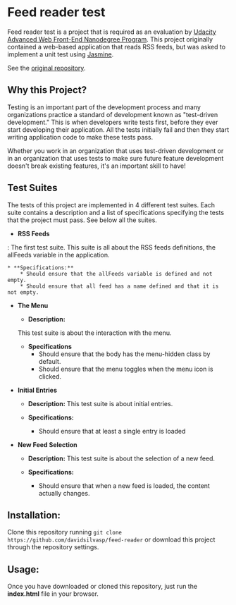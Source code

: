 # Feed reader test

Feed reader test is a project that is required as an evaluation by [Udacity Advanced Web Front-End Nanodegree Program](https://www.udacity.com/course/front-end-web-developer-nanodegree--nd001). This project originally contained a web-based application that reads RSS feeds, but was asked to implement a unit test using [Jasmine](https://jasmine.github.io/).

See the [original repository](https://github.com/udacity/frontend-nanodegree-feedreader).

## Why this Project?
Testing is an important part of the development process and many organizations practice a standard of development known as "test-driven development." This is when developers write tests first, before they ever start developing their application. All the tests initially fail and then they start writing application code to make these tests pass.

Whether you work in an organization that uses test-driven development or in an organization that uses tests to make sure future feature development doesn't break existing features, it's an important skill to have!

## Test Suites

The tests of this project are implemented in 4 different test suites. Each suite contains a description and a list of specifications specifying the tests that the project must pass. See below all the suites.

* **RSS Feeds**

: The first test suite. This suite is all about the RSS feeds definitions, the allFeeds variable in the application.

    * **Specifications:**
        * Should ensure that the allFeeds variable is defined and not empty.
        * Should ensure that all feed has a name defined and that it is not empty.


* **The Menu**

    * **Description:**
    
    This test suite is about the interaction with the menu.

    * **Specifications**
        * Should ensure that the body has the menu-hidden class by default.
        * Should ensure that the menu toggles when the menu icon is clicked.


* **Initial Entries**
    * **Description:**
        This test suite is about initial entries.

    * **Specifications:**
        * Should ensure that at least a single entry is loaded


* **New Feed Selection**
    * **Description:**
    This test suite is about the selection of a new feed.

    * **Specifications:**
        * Should ensure that when a new feed is loaded, the content actually changes.



## Installation:

Clone this repository running `git clone https://github.com/davidsilvasp/feed-reader` or download this project through the repository settings.

## Usage:

Once you have downloaded or cloned this repository, just run the **index.html** file in your browser.

